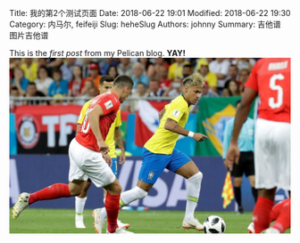 Title: 我的第2个测试页面
Date: 2018-06-22 19:01
Modified: 2018-06-22 19:30
Category: 内马尔, feifeiji
Slug: heheSlug
Authors: johnny
Summary: 吉他谱 图片吉他谱

This is the *first post* from my Pelican blog. **YAY!**
![Write here a good description for people who can't see the image！](content/images/123.jpeg)
